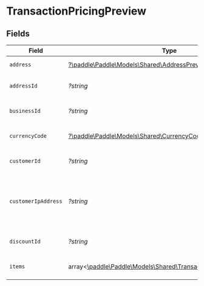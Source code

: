 # TransactionPricingPreview


## Fields

| Field                                                                                                                              | Type                                                                                                                               | Required                                                                                                                           | Description                                                                                                                        | Example                                                                                                                            |
| ---------------------------------------------------------------------------------------------------------------------------------- | ---------------------------------------------------------------------------------------------------------------------------------- | ---------------------------------------------------------------------------------------------------------------------------------- | ---------------------------------------------------------------------------------------------------------------------------------- | ---------------------------------------------------------------------------------------------------------------------------------- |
| `address`                                                                                                                          | [?\paddle\Paddle\Models\Shared\AddressPreview](../../Models/Shared/AddressPreview.md)                                              | :heavy_minus_sign:                                                                                                                 | Represents an address entity.                                                                                                      |                                                                                                                                    |
| `addressId`                                                                                                                        | *?string*                                                                                                                          | :heavy_minus_sign:                                                                                                                 | Unique Paddle ID for this address entity, prefixed with `add_`.                                                                    | add_01gm302t81w94gyjpjpqypkzkf                                                                                                     |
| `businessId`                                                                                                                       | *?string*                                                                                                                          | :heavy_minus_sign:                                                                                                                 | Unique Paddle ID for this business entity, prefixed with `biz_`.                                                                   | biz_01grrebrzaee2qj2fqqhmcyzaj                                                                                                     |
| `currencyCode`                                                                                                                     | [?\paddle\Paddle\Models\Shared\CurrencyCode2](../../Models/Shared/CurrencyCode2.md)                                                | :heavy_minus_sign:                                                                                                                 | Supported three-letter ISO 4217 currency code.                                                                                     |                                                                                                                                    |
| `customerId`                                                                                                                       | *?string*                                                                                                                          | :heavy_minus_sign:                                                                                                                 | Unique Paddle ID for this customer entity, prefixed with `ctm_`.                                                                   | ctm_01grnn4zta5a1mf02jjze7y2ys                                                                                                     |
| `customerIpAddress`                                                                                                                | *?string*                                                                                                                          | :heavy_minus_sign:                                                                                                                 | IP address for this transaction preview. Send one of `address_id`, `customer_ip_address`, or the `address` object when previewing. |                                                                                                                                    |
| `discountId`                                                                                                                       | *?string*                                                                                                                          | :heavy_minus_sign:                                                                                                                 | Unique Paddle ID for this discount, prefixed with `dsc_`.                                                                          | dsc_01gv5kpg05xp104ek2fmgjwttf                                                                                                     |
| `items`                                                                                                                            | array<[\paddle\Paddle\Models\Shared\TransactionPricingPreviewItem](../../Models/Shared/TransactionPricingPreviewItem.md)>          | :heavy_check_mark:                                                                                                                 | List of items to preview price calculations for.                                                                                   |                                                                                                                                    |